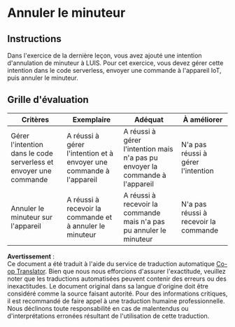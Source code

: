 <!--
CO_OP_TRANSLATOR_METADATA:
{
  "original_hash": "da5d9360fe02fdcc1e91a725016c846d",
  "translation_date": "2025-08-25T00:08:12+00:00",
  "source_file": "6-consumer/lessons/3-spoken-feedback/assignment.md",
  "language_code": "fr"
}
-->
# Annuler le minuteur

## Instructions

Dans l'exercice de la dernière leçon, vous avez ajouté une intention d'annulation de minuteur à LUIS. Pour cet exercice, vous devez gérer cette intention dans le code serverless, envoyer une commande à l'appareil IoT, puis annuler le minuteur.

## Grille d'évaluation

| Critères | Exemplaire | Adéquat | À améliorer |
| -------- | ---------- | ------- | ----------- |
| Gérer l'intention dans le code serverless et envoyer une commande | A réussi à gérer l'intention et à envoyer une commande à l'appareil | A réussi à gérer l'intention mais n'a pas pu envoyer la commande à l'appareil | N'a pas réussi à gérer l'intention |
| Annuler le minuteur sur l'appareil | A réussi à recevoir la commande et à annuler le minuteur | A réussi à recevoir la commande mais n'a pas pu annuler le minuteur | N'a pas réussi à recevoir la commande |

**Avertissement** :  
Ce document a été traduit à l'aide du service de traduction automatique [Co-op Translator](https://github.com/Azure/co-op-translator). Bien que nous nous efforcions d'assurer l'exactitude, veuillez noter que les traductions automatisées peuvent contenir des erreurs ou des inexactitudes. Le document original dans sa langue d'origine doit être considéré comme la source faisant autorité. Pour des informations critiques, il est recommandé de faire appel à une traduction humaine professionnelle. Nous déclinons toute responsabilité en cas de malentendus ou d'interprétations erronées résultant de l'utilisation de cette traduction.